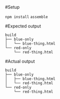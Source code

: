 #Setup

`npm install`
`assemble`

#Expected output

```
build
├── blue-only
│   └── blue-thing.html
└── red-only
    └── red-thing.html
```

#Actual output

```
build
├── blue-only
│   ├── blue-thing.html
│   └── red-thing.html
└── red-only
    └── red-thing.html
```
